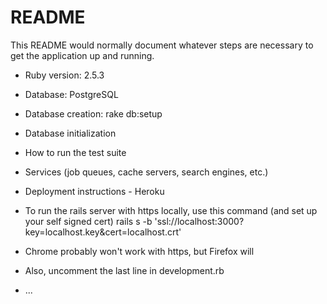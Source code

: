 # README

This README would normally document whatever steps are necessary to get the
application up and running.

* Ruby version: 2.5.3

* Database: PostgreSQL

* Database creation: rake db:setup

* Database initialization

* How to run the test suite

* Services (job queues, cache servers, search engines, etc.)

* Deployment instructions - Heroku

* To run the rails server with https locally, use this command (and set up your self signed cert)
rails s -b 'ssl://localhost:3000?key=localhost.key&cert=localhost.crt'
* Chrome probably won't work with https, but Firefox will
* Also, uncomment the last line in development.rb 
* ...
